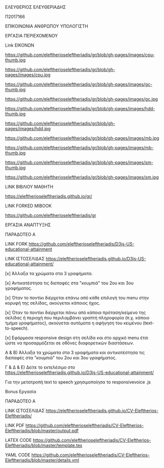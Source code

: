 ΕΛΕΥΘΕΡΙΟΣ ΕΛΕΥΘΕΡΙΑΔΗΣ

Π2017166

ΕΠΙΚΟΙΝΩΝΙΑ ΑΝΘΡΩΠΟΥ ΥΠΟΛΟΓΙΣΤΗ

ΕΡΓΑΣΙΑ ΠΕΡΙΕΧΟΜΕΝΟΥ

Link ΕΙΚΟΝΩΝ

https://github.com/eleftherioseleftheriadis/gr/blob/gh-pages/images/cpu-thumb.jpg

https://github.com/eleftherioseleftheriadis/gr/blob/gh-pages/images/cpu.jpg

https://github.com/eleftherioseleftheriadis/gr/blob/gh-pages/images/gc-thumb.jpg

https://github.com/eleftherioseleftheriadis/gr/blob/gh-pages/images/gc.jpg

https://github.com/eleftherioseleftheriadis/gr/blob/gh-pages/images/hdd-thumb.jpg

https://github.com/eleftherioseleftheriadis/gr/blob/gh-pages/images/hdd.jpg

https://github.com/eleftherioseleftheriadis/gr/blob/gh-pages/images/mb.jpg

https://github.com/eleftherioseleftheriadis/gr/blob/gh-pages/images/mb-thumb.jpg

https://github.com/eleftherioseleftheriadis/gr/blob/gh-pages/images/sm-thumb.jpg

https://github.com/eleftherioseleftheriadis/gr/blob/gh-pages/images/sm.jpg

LINK ΒΙΒΛΙΟΥ ΜΑΘΗΤΗ

https://eleftherioseleftheriadis.github.io/gr/

LINK FORKED MIBOOK

https://github.com/eleftherioseleftheriadis/gr


ΕΡΓΑΣΙΑ ΑΝΑΠΤΥΞΗΣ

ΠΑΡΑΔΟΤΕΟ Α

LINK FORK
https://github.com/eleftherioseleftheriadis/D3js-US-educational-attainment

LINK ΙΣΤΟΣΕΛΙΔΑΣ
https://eleftherioseleftheriadis.github.io/D3js-US-educational-attainment/
 
[x] Άλλαξα τα χρώματα στα 3 γραφήματα.
 
[x] Αντικατέστησα τις διεπαφές στα "κουμπιά" του 2ου και 3ου γραφήματος.
 
[x] Όταν το ποντίκι διέρχεται επάνω από κάθε επιλογή του menu στην κορυφή της σελίδας, ακούγεται κάποιος ήχος.
 
[x] Όταν το ποντίκι διέρχεται πάνω από κάποια πρόταση/κείμενο της σελίδας ή περιοχή που περιλαμβάνει γραπτή πληροφορία (π.χ. κάποιο τμήμα γραφήματος), ακούγεται αυτόματα η αφήγηση του κειμένου (text-to-speech).
 
[x] Εφάρμοσα responsive design στη σελίδα και στο αρχικό menu έτσι ώστε να προσαρμόζεται σε οθόνες διαφορετικών διαστάσεων.

Α & B) Άλλαξα τα χρώματα στα 3 γραφήματα και αντικατέστησα τις διεπαφές στα "κουμπιά" του 2ου και 3ου γραφήματος.

Γ & Δ & Ε) Δείτε το εκτελέσιμο στο https://eleftherioseleftheriadis.github.io/D3js-US-educational-attainment/
 
Για την μετατροπή text to speech χρησιμοποίησα το responsivevoice .js

Bonus Εργασία

ΠΑΡΑΔΟΤΕΟ Α

LINK ΙΣΤΟΣΕΛΙΔΑΣ
https://eleftherioseleftheriadis.github.io/CV-Eleftherios-Eleftheriadis/

LINK PDF
https://github.com/eleftherioseleftheriadis/CV-Eleftherios-Eleftheriadis/blob/master/output.pdf

LATEX CODE
https://github.com/eleftherioseleftheriadis/CV-Eleftherios-Eleftheriadis/blob/master/template.tex

YAML CODE
https://github.com/eleftherioseleftheriadis/CV-Eleftherios-Eleftheriadis/blob/master/details.yml
